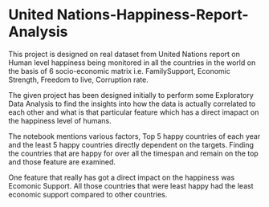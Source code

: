 # United Nations-Happiness-Report-Analysis

This project is designed on real dataset from United Nations report on Human level happiness being monitored in all the countries in the world on the basis of 6 socio-economic matrix i.e. FamilySupport, Economic Strength, Freedom to live, Corruption rate.

The given project has been designed initially to perform some Exploratory Data Analysis to find the insights into how the data is actually correlated to each other and what is that particular feature which has a direct imapact on the happiness level of humans.

The notebook mentions various factors, Top 5 happy countries of each year and the least 5 happy countries directly dependent on the targets. Finding the countries that are happy for over all the timespan and remain on the top and those feature are examined.

One feature that really has got a direct impact on the happiness was Ecomonic Support. All those countries that were least happy had the least economic support compared to other countries.
